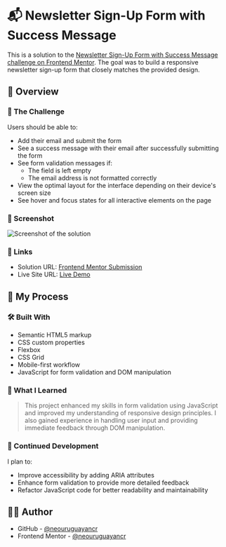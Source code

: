 # 📬 Newsletter Sign-Up Form with Success Message

This is a solution to the [Newsletter Sign-Up Form with Success Message challenge on Frontend Mentor](https://www.frontendmentor.io/solutions/newsletter-sign-up-4XCgQSjaZi). The goal was to build a responsive newsletter sign-up form that closely matches the provided design.

## 🚀 Overview

### 🧩 The Challenge

Users should be able to:

- Add their email and submit the form
- See a success message with their email after successfully submitting the form
- See form validation messages if:
  - The field is left empty
  - The email address is not formatted correctly
- View the optimal layout for the interface depending on their device's screen size
- See hover and focus states for all interactive elements on the page

### 📸 Screenshot

![Screenshot of the solution](./images/newsletter-cta.PNG)

### 🔗 Links

- Solution URL: [Frontend Mentor Submission](https://www.frontendmentor.io/solutions/newsletter-sign-up-4XCgQSjaZi)
- Live Site URL: [Live Demo](https://newsletter-sign-up-form-with-success-message-gamma.vercel.app/)

## 🔧 My Process

### 🛠️ Built With

- Semantic HTML5 markup
- CSS custom properties
- Flexbox
- CSS Grid
- Mobile-first workflow
- JavaScript for form validation and DOM manipulation

### 🧪 What I Learned

> This project enhanced my skills in form validation using JavaScript and improved my understanding of responsive design principles. I also gained experience in handling user input and providing immediate feedback through DOM manipulation.

### 🔭 Continued Development

I plan to:

- Improve accessibility by adding ARIA attributes
- Enhance form validation to provide more detailed feedback
- Refactor JavaScript code for better readability and maintainability

## 👨‍💻 Author

- GitHub - [@neouruguayancr](https://github.com/neouruguayancr)
- Frontend Mentor - [@neouruguayancr](https://www.frontendmentor.io/profile/neouruguayancr)
